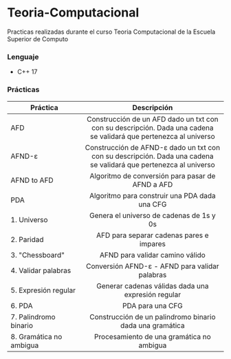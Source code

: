 # Teoria-Computacional
Practicas realizadas durante el curso Teoria Computacional de la Escuela Superior de Computo

### Lenguaje
* C++ 17
### Prácticas
| Práctica      | Descripción                 | 
| ------------- |:---------------------------:| 
| AFD | Construcción de un AFD dado un txt con <br> con su descripción. Dada una cadena <br> se validará que pertenezca al universo
| AFND-ε | Construcción de AFND-ε dado un txt con <br> con su descripción. Dada una cadena <br> se validará que pertenezca al universo| 
| AFND to AFD | Algoritmo de conversión para pasar de AFND a AFD |
| PDA | Algoritmo para construir una PDA dada una CFG |
| 1. Universo | Genera el universo de cadenas de 1s  y 0s |        
| 2. Paridad | AFD para separar cadenas pares e impares |   
| 3. "Chessboard" | AFND para validar camino válido |
| 4. Validar palabras | Conversión AFND-ε - AFND para validar palabras |
| 5. Expresión regular | Generar cadenas válidas dada una expresión regular |
| 6. PDA | PDA para una CFG |
| 7. Palindromo binario | Construcción de un palindromo binario dada una gramática |
| 8. Gramática no ambigua | Procesamiento de una gramática no ambigua |
